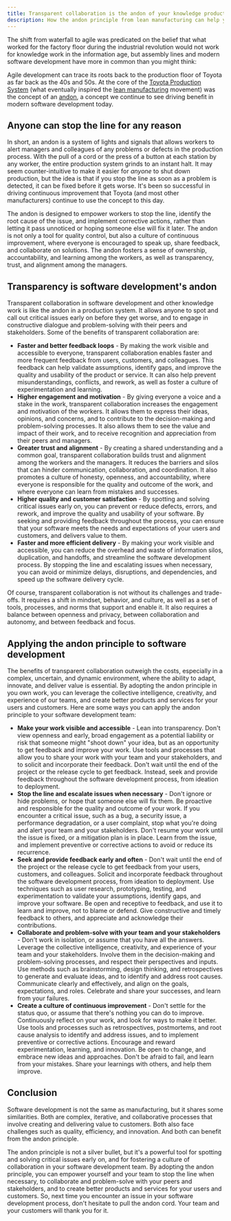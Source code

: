 ```yaml
---
title: Transparent collaboration is the andon of your knowledge production system
description: How the andon principle from lean manufacturing can help you spot and solve critical issues early on and foster a culture of transparency and collaboration within the software development process by encouraging anyone to "stop the line" when necessary.
---
```


The shift from waterfall to agile was predicated on the belief that what worked for the factory floor during the industrial revolution would not work for knowledge work in the information age, but assembly lines and modern software development have more in common than you might think:

Agile development can trace its roots back to the production floor of Toyota as far back as the 40s and 50s. At the core of the [Toyota Production System](https://en.wikipedia.org/wiki/Toyota_Production_System) (what eventually inspired the [lean manufacturing](https://en.wikipedia.org/wiki/Lean_manufacturing) movement) was the concept of an [andon](https://en.wikipedia.org/wiki/Andon_(manufacturing)), a concept we continue to see driving benefit in modern software development today.

## Anyone can stop the line for any reason

In short, an andon is a system of lights and signals that allows workers to alert managers and colleagues of any problems or defects in the production process. With the pull of a cord or the press of a button at each station by any worker, the entire production system grinds to an instant halt. It may seem counter-intuitive to make it easier for *anyone* to shut down production, but the idea is that if you stop the line as soon as a problem is detected, it can be fixed before it gets worse. It's been so successful in driving continuous improvement that Toyota (and most other manufacturers) continue to use the concept to this day.

The andon is designed to empower workers to stop the line, identify the root cause of the issue, and implement corrective actions, rather than letting it pass unnoticed or hoping someone else will fix it later. The andon is not only a tool for quality control, but also a culture of continuous improvement, where everyone is encouraged to speak up, share feedback, and collaborate on solutions. The andon fosters a sense of ownership, accountability, and learning among the workers, as well as transparency, trust, and alignment among the managers.

## Transparency is software development's andon

Transparent collaboration in software development and other knowledge work is like the andon in a production system. It allows anyone to spot and call out critical issues early on before they get worse, and to engage in constructive dialogue and problem-solving with their peers and stakeholders. Some of the benefits of transparent collaboration are:

- **Faster and better feedback loops** - By making the work visible and accessible to everyone, transparent collaboration enables faster and more frequent feedback from users, customers, and colleagues. This feedback can help validate assumptions, identify gaps, and improve the quality and usability of the product or service. It can also help prevent misunderstandings, conflicts, and rework, as well as foster a culture of experimentation and learning.
- **Higher engagement and motivation** - By giving everyone a voice and a stake in the work, transparent collaboration increases the engagement and motivation of the workers. It allows them to express their ideas, opinions, and concerns, and to contribute to the decision-making and problem-solving processes. It also allows them to see the value and impact of their work, and to receive recognition and appreciation from their peers and managers.
- **Greater trust and alignment** - By creating a shared understanding and a common goal, transparent collaboration builds trust and alignment among the workers and the managers. It reduces the barriers and silos that can hinder communication, collaboration, and coordination. It also promotes a culture of honesty, openness, and accountability, where everyone is responsible for the quality and outcome of the work, and where everyone can learn from mistakes and successes.
- **Higher quality and customer satisfaction** - By spotting and solving critical issues early on, you can prevent or reduce defects, errors, and rework, and improve the quality and usability of your software. By seeking and providing feedback throughout the process, you can ensure that your software meets the needs and expectations of your users and customers, and delivers value to them.
- **Faster and more efficient delivery** - By making your work visible and accessible, you can reduce the overhead and waste of information silos, duplication, and handoffs, and streamline the software development process. By stopping the line and escalating issues when necessary, you can avoid or minimize delays, disruptions, and dependencies, and speed up the software delivery cycle.

Of course, transparent collaboration is not without its challenges and trade-offs. It requires a shift in mindset, behavior, and culture, as well as a set of tools, processes, and norms that support and enable it. It also requires a balance between openness and privacy, between collaboration and autonomy, and between feedback and focus.

## Applying the andon principle to software development

The benefits of transparent collaboration outweigh the costs, especially in a complex, uncertain, and dynamic environment, where the ability to adapt, innovate, and deliver value is essential. By adopting the andon principle in you own work, you can leverage the collective intelligence, creativity, and experience of our teams, and create better products and services for your users and customers. Here are some ways you can apply the andon principle to your software development team:

- **Make your work visible and accessible** - Lean into transparency. Don't view openness and early, broad engagement as a potential liability or risk that someone might "shoot down" your idea, but as an opportunity to get feedback and improve your work. Use tools and processes that allow you to share your work with your team and your stakeholders, and to solicit and incorporate their feedback. Don't wait until the end of the project or the release cycle to get feedback. Instead, seek and provide feedback throughout the software development process, from ideation to deployment.
- **Stop the line and escalate issues when necessary** - Don't ignore or hide problems, or hope that someone else will fix them. Be proactive and responsible for the quality and outcome of your work. If you encounter a critical issue, such as a bug, a security issue, a performance degradation, or a user complaint, stop what you're doing and alert your team and your stakeholders. Don't resume your work until the issue is fixed, or a mitigation plan is in place. Learn from the issue, and implement preventive or corrective actions to avoid or reduce its recurrence.
- **Seek and provide feedback early and often** - Don't wait until the end of the project or the release cycle to get feedback from your users, customers, and colleagues. Solicit and incorporate feedback throughout the software development process, from ideation to deployment. Use techniques such as user research, prototyping, testing, and experimentation to validate your assumptions, identify gaps, and improve your software. Be open and receptive to feedback, and use it to learn and improve, not to blame or defend. Give constructive and timely feedback to others, and appreciate and acknowledge their contributions.
- **Collaborate and problem-solve with your team and your stakeholders** - Don't work in isolation, or assume that you have all the answers. Leverage the collective intelligence, creativity, and experience of your team and your stakeholders. Involve them in the decision-making and problem-solving processes, and respect their perspectives and inputs. Use methods such as brainstorming, design thinking, and retrospectives to generate and evaluate ideas, and to identify and address root causes. Communicate clearly and effectively, and align on the goals, expectations, and roles. Celebrate and share your successes, and learn from your failures.
- **Create a culture of continuous improvement** - Don't settle for the status quo, or assume that there's nothing you can do to improve. Continuously reflect on your work, and look for ways to make it better. Use tools and processes such as retrospectives, postmortems, and root cause analysis to identify and address issues, and to implement preventive or corrective actions. Encourage and reward experimentation, learning, and innovation. Be open to change, and embrace new ideas and approaches. Don't be afraid to fail, and learn from your mistakes. Share your learnings with others, and help them improve.

## Conclusion

Software development is not the same as manufacturing, but it shares some similarities. Both are complex, iterative, and collaborative processes that involve creating and delivering value to customers. Both also face challenges such as quality, efficiency, and innovation. And both can benefit from the andon principle.

The andon principle is not a silver bullet, but it's a powerful tool for spotting and solving critical issues early on, and for fostering a culture of collaboration in your software development team. By adopting the andon principle, you can empower yourself and your team to stop the line when necessary, to collaborate and problem-solve with your peers and stakeholders, and to create better products and services for your users and customers. So, next time you encounter an issue in your software development process, don't hesitate to pull the andon cord. Your team and your customers will thank you for it.
